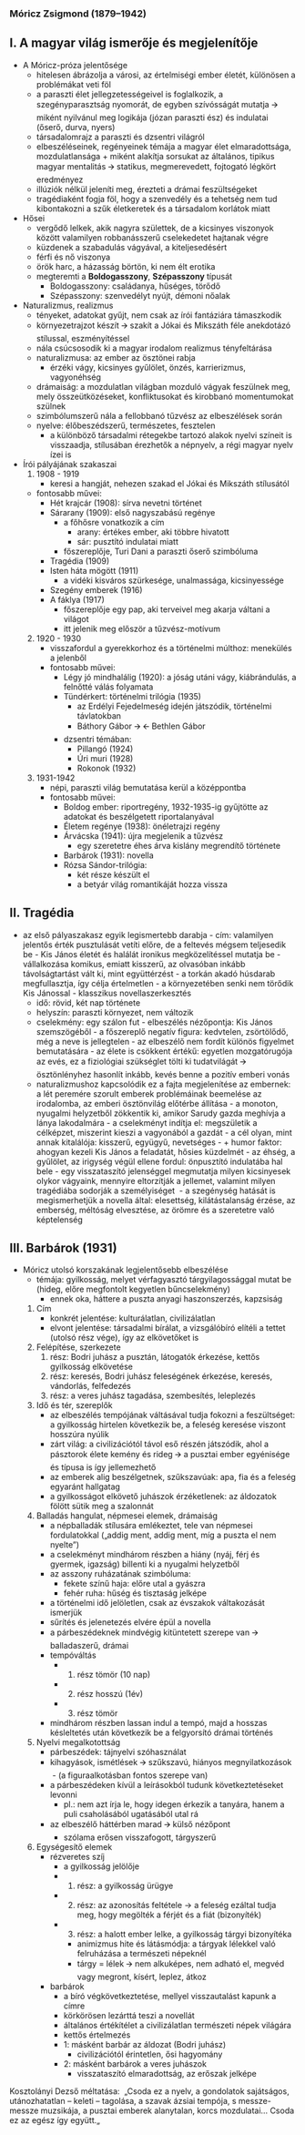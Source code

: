 ### Móricz Zsigmond (1879–1942)
## I. A magyar világ ismerője és megjelenítője

- A Móricz-próza jelentősége
	- hitelesen ábrázolja a városi, az értelmiségi ember életét, különösen a problémákat veti föl
	- a paraszti élet jellegzetességeivel is foglalkozik, a szegényparasztság nyomorát, de egyben szívósságát mutatja 🡪 miként nyilvánul meg logikája (józan paraszti ész) és indulatai (őserő, durva, nyers)
	- társadalomrajz a paraszti és dzsentri világról
	- elbeszéléseinek, regényeinek témája a magyar élet elmaradottsága, mozdulatlansága + miként alakítja sorsukat az általános, tipikus magyar mentalitás 🡪 statikus, megmerevedett, fojtogató légkört eredményez
	- illúziók nélkül jeleníti meg, érezteti a drámai feszültségeket 
	- tragédiaként fogja föl, hogy a szenvedély és a tehetség nem tud kibontakozni a szűk életkeretek és a társadalom korlátok miatt
- Hősei
	- vergődő lelkek, akik nagyra születtek, de a kicsinyes viszonyok között valamilyen robbanásszerű cselekedetet hajtanak végre
	- küzdenek a szabadulás vágyával, a kiteljesedésért
	- férfi és nő viszonya
	- örök harc, a házasság börtön, ki nem élt erotika
	- megteremti a __Boldogasszony__, __Szépasszony__ típusát
		- Boldogasszony: családanya, hűséges, törődő
		- Szépasszony: szenvedélyt nyújt, démoni nőalak
- Naturalizmus, realizmus
	- tényeket, adatokat gyűjt, nem csak az írói fantáziára támaszkodik
	- környezetrajzot készít 🡪 szakít a Jókai és Mikszáth féle anekdotázó stílussal, eszményítéssel
	- nála csúcsosodik ki a magyar irodalom realizmus tényfeltárása
	- naturalizmusa: az ember az ösztönei rabja
		- érzéki vágy, kicsinyes gyűlölet, önzés, karrierizmus, vagyonéhség
	- drámaiság: a mozdulatlan világban mozduló vágyak feszülnek meg, mely összeütközéseket, konfliktusokat és kirobbanó momentumokat szülnek
	- szimbólumszerű nála a fellobbanó tűzvész az elbeszélések során
	- nyelve: élőbeszédszerű, természetes, fesztelen
		- a különböző társadalmi rétegekbe tartozó alakok nyelvi színeit is visszaadja, stílusában érezhetők a népnyelv, a régi magyar nyelv ízei is 
- Írói pályájának szakaszai
	1. 1908 - 1919
		- keresi a hangját, nehezen szakad el Jókai és Mikszáth stílusától
	- fontosabb művei:
		- Hét krajcár (1908): sírva nevetni történet
		- Sárarany (1909): első nagyszabású regénye
			- a főhősre vonatkozik a cím
				- arany: értékes ember, aki többre hivatott
				- sár: pusztító indulatai miatt
			- főszereplője, Turi Dani a paraszti őserő szimbóluma
		- Tragédia (1909)
		- Isten háta mögött (1911)
			- a vidéki kisváros szürkesége, unalmassága, kicsinyessége
		- Szegény emberek (1916)
		- A fáklya (1917)
			- főszereplője egy pap, aki terveivel meg akarja váltani a világot 
			- itt jelenik meg először a tűzvész-motívum
	2. 1920 - 1930
		- visszafordul a gyerekkorhoz és a történelmi múlthoz: menekülés a jelenből
		- fontosabb művei:
			- Légy jó mindhalálig (1920): a jóság utáni vágy, kiábrándulás, a felnőtté válás folyamata
			- Tündérkert: történelmi trilógia (1935)
				- az Erdélyi Fejedelmeség idején játszódik, történelmi távlatokban
				- Báthory Gábor 🡪 🡨 Bethlen Gábor
			- dzsentri témában:
				- Pillangó (1924)
				- Úri muri (1928)
				- Rokonok (1932)
	3. 1931-1942
		- népi, paraszti világ bemutatása kerül a középpontba
		- fontosabb művei: 
			- Boldog ember: riportregény, 1932-1935-ig gyűjtötte az adatokat és beszélgetett riportalanyával
			- Életem regénye (1938): önéletrajzi regény
			- Árvácska (1941): újra megjelenik a tűzvész
				- egy szeretetre éhes árva kislány megrendítő története 
			- Barbárok (1931): novella
			- Rózsa Sándor-trilógia:
				- két része készült el
				- a betyár világ romantikáját hozza vissza 
## II. Tragédia

   - az első pályaszakasz egyik legismertebb darabja
	- cím: valamilyen jelentős érték pusztulását vetíti előre, de a feltevés mégsem teljesedik be
	- Kis János életét és halálát ironikus megközelítéssel mutatja be
	- vállalkozása komikus, emiatt kisszerű, az olvasóban inkább távolságtartást vált ki, mint együttérzést
	- a torkán akadó húsdarab megfullasztja, így célja értelmetlen
	- a környezetében senki nem törődik Kis Jánossal
	- klasszikus novellaszerkesztés
		- idő: rövid, két nap története
		- helyszín: paraszti környezet, nem változik
		- cselekmény: egy szálon fut
	- elbeszélés nézőpontja: Kis János szemszögéből
	- a főszereplő negatív figura: kedvtelen, zsörtölődő, még a neve is jellegtelen
	- az elbeszélő nem fordít különös figyelmet bemutatására
	- az élete is csökkent értékű: egyetlen mozgatórugója az evés, ez a fiziológiai szükséglet tölti ki tudatvilágát 🡪 ösztönlényhez hasonlít inkább, kevés benne a pozitív emberi vonás
		- naturalizmushoz kapcsolódik ez a fajta megjelenítése az embernek: a lét peremére szorult emberek problémáinak beemelése az irodalomba, az emberi ösztönvilág előtérbe állítása
	- a monoton, nyugalmi helyzetből zökkentik ki, amikor Sarudy gazda meghívja a lánya lakodalmára
	- a cselekményt indítja el: megszületik a célképzet, miszerint kieszi a vagyonából a gazdát
	- a cél olyan, mint annak kitalálója: kisszerű, együgyű, nevetséges
	- + humor faktor: ahogyan kezeli Kis János a feladatát, hősies küzdelmét
	- az éhség, a gyűlölet, az irigység végül ellene fordul: önpusztító indulatába hal bele
	- egy visszataszító jelenséggel megmutatja milyen kicsinyesek olykor vágyaink, mennyire eltorzítják a jellemet, valamint milyen tragédiába sodorják a személyiséget 
	- a szegénység hatását is megismerhetjük a novella által: elesettség, kilátástalanság érzése, az emberség, méltóság elvesztése, az örömre és a szeretetre való képtelenség
## III. Barbárok (1931)

- Móricz utolsó korszakának legjelentősebb elbeszélése
	- témája: gyilkosság, melyet vérfagyasztó tárgyilagossággal mutat be (hideg, előre megfontolt kegyetlen bűncselekmény)
		- ennek oka, háttere a puszta anyagi haszonszerzés, kapzsiság
	1. Cím
		- konkrét jelentése: kulturálatlan, civilizálatlan
		- elvont jelentése: társadalmi bírálat, a vizsgálóbíró elítéli a tettet (utolsó rész vége), így az elkövetőket is
	2. Felépítése, szerkezete
		1. rész: Bodri juhász a pusztán, látogatók érkezése, kettős gyilkosság elkövetése
		2. rész: keresés, Bodri juhász feleségének érkezése, keresés, vándorlás, felfedezés
		3. rész: a veres juhász tagadása, szembesítés, leleplezés
	3. Idő és tér, szereplők
		- az elbeszélés tempójának váltásával tudja fokozni a feszültséget: a gyilkosság hirtelen következik be, a feleség keresése viszont hosszúra nyúlik
		- zárt világ: a civilizációtól távol eső részén játszódik, ahol a pásztorok élete kemény és rideg 🡪 a pusztai ember egyénisége és típusa is így jellemezhető
		- az emberek alig beszélgetnek, szűkszavúak: apa, fia és a feleség egyaránt hallgatag
		- a gyilkosságot elkövető juhászok érzéketlenek: az áldozatok fölött sütik meg a szalonnát
	4. Balladás hangulat, népmesei elemek, drámaiság
		- a népballadák stílusára emlékeztet, tele van népmesei fordulatokkal („addig ment, addig ment, míg a puszta el nem nyelte”)
		- a cselekményt mindhárom részben a hiány (nyáj, férj és gyermek, igazság) billenti ki a nyugalmi helyzetből
		- az asszony ruházatának szimbóluma:
			- fekete színű haja: előre utal a gyászra
			- fehér ruha: hűség és tisztaság jelképe
		- a történelmi idő jelöletlen, csak az évszakok váltakozását ismerjük
		- sűrítés és jelenetezés elvére épül a novella 
		- a párbeszédeknek mindvégig kitüntetett szerepe van 🡪 balladaszerű, drámai
		- tempóváltás 
			- 1. rész tömör (10 nap)
			- 2. rész hosszú (1év)
			- 3. rész tömör
		- mindhárom részben lassan indul a tempó, majd a hosszas késleltetés után következik be a felgyorsító drámai történés
	5. Nyelvi megalkotottság
		- párbeszédek: tájnyelvi szóhasználat
		- kihagyások, ismétlések 🡪 szűkszavú, hiányos megnyilatkozások
			 - (a figuraalkotásban fontos szerepe van)
		- a párbeszédeken kívül a leírásokból tudunk következtetéseket levonni
			- pl.: nem azt írja le, hogy idegen érkezik a tanyára, hanem a puli csaholásából ugatásából utal rá
		- az elbeszélő háttérben marad 🡪 külső nézőpont
			- szólama erősen visszafogott, tárgyszerű
	6. Egységesítő elemek
		- rézveretes szíj
			- a gyilkosság jelölője
			- 1. rész: a gyilkosság ürügye
			- 2. rész: az azonosítás feltétele → a feleség ezáltal tudja meg, hogy megölték a férjét és a fiát (bizonyíték) 
			- 3. rész: a halott ember lelke, a gyilkosság tárgyi bizonyítéka
				- animizmus hite és látásmódja: a tárgyak lélekkel való felruházása a természeti népeknél
				- tárgy = lélek 🡪 nem alkuképes, nem adható el, megvéd vagy megront, kísért, leplez, átkoz
		- barbárok
			- a bíró végkövetkeztetése, mellyel visszautalást kapunk a címre 
			- körkörösen lezárttá teszi a novellát
			- általános értékítélet a civilizálatlan természeti népek világára
			- kettős értelmezés
			- 1: másként barbár az áldozat (Bodri juhász)
				- civilizációtól érintetlen, ősi hagyomány
			- 2: másként barbárok a veres juhászok 
				- visszataszító elmaradottság, az erőszak jelképe

Kosztolányi Dezső méltatása: 
„Csoda ez a nyelv, a gondolatok sajátságos, utánozhatatlan – keleti – tagolása, a szavak ázsiai tempója, s messze-messze muzsikája, a pusztai emberek alanytalan, korcs mozdulatai… Csoda ez az egész így együtt.„